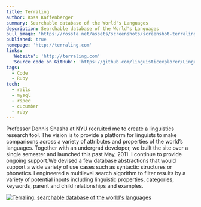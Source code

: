 ```yaml
---
title: Terraling
author: Ross Kaffenberger
summary: Searchable database of the World's Languages
description: Searchable database of the World's Languages
pull_image: 'https://rossta.net/assets/screenshots/screenshot-terraling.png'
published: true
homepage: 'http://terraling.com'
links:
  'Website': 'http://terraling.com'
  'Source code on GitHub': 'https://github.com/linguisticexplorer/Linguistic-Explorer'
tags:
  - Code
  - Ruby
tech:
  - rails
  - mysql
  - rspec
  - cucumber
  - ruby
---
```


Professor Dennis Shasha at NYU recruited me to create a linguistics research tool. The vision is to provide a platform for linguists to make comparisons across a variety of attributes and properties of the world’s languages. Together with an undergrad developer, we built the site over a single semester and launched this past May, 2011. I continue to provide ongoing support.We devised a few database abstractions that would support a wide variety of use cases such as syntactic structures or phonetics. I engineered a multilevel search algorithm to filter results by a variety of potential inputs including linguistic properties, categories, keywords, parent and child relationships and examples.

[![Terraling: searchable database of the world's languages](screenshots/screenshot-terraling.png)](http://terraling.com)
